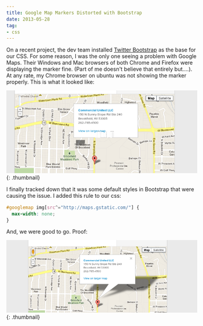 ```yaml
---
title: Google Map Markers Distorted with Bootstrap
date: 2013-05-28
tag:
- css
---
```

On a recent project, the dev team installed [Twitter Bootstrap](http://twitter.github.io/bootstrap/) as the base for our CSS.  For some reason, I was the only one seeing a problem with Google Maps.  Their Windows and Mac browsers of both Chrome and Firefox were displaying the marker fine.  (Part of me doesn't believe that entirely but....).  At any rate, my Chrome browser on ubuntu was not showing the marker properly.  This is what it looked like:

<!--more-->

[![before](/uploads/2013/before.png)](/uploads/2013/before.png){: .thumbnail}

I finally tracked down that it was some default styles in Bootstrap that were causing the issue.  I added this rule to our css:

```css
#googlemap img[src^="http://maps.gstatic.com/"] {
  max-width: none;
}
```

And, we were good to go.  Proof:

[![after](/uploads/2013/after.png)](/uploads/2013/after.png){: .thumbnail}
